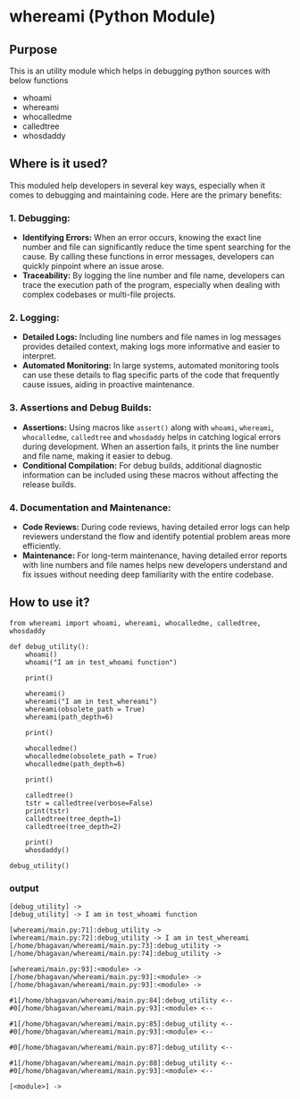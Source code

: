 # whereami (Python Module)

## Purpose

This is an utility module which helps in debugging python sources with below functions
* whoami
* whereami
* whocalledme
* calledtree
* whosdaddy

## Where is it used?

This moduled help developers in several key ways, especially when it comes to debugging and maintaining code. Here are the primary benefits:

### 1. **Debugging:**

* **Identifying Errors:** When an error occurs, knowing the exact line number and file can significantly reduce the time spent searching for the cause. By calling these functions in error messages, developers can quickly pinpoint where an issue arose.
* **Traceability:** By logging the line number and file name, developers can trace the execution path of the program, especially when dealing with complex codebases or multi-file projects.

### 2. **Logging:**

* **Detailed Logs:** Including line numbers and file names in log messages provides detailed context, making logs more informative and easier to interpret.
* **Automated Monitoring:** In large systems, automated monitoring tools can use these details to flag specific parts of the code that frequently cause issues, aiding in proactive maintenance.

### 3. **Assertions and Debug Builds:**

* **Assertions:** Using macros like `assert()` along with `whoami`, `whereami`, `whocalledme`, `calledtree` and `whosdaddy` helps in catching logical errors during development. When an assertion fails, it prints the line number and file name, making it easier to debug.
* **Conditional Compilation:** For debug builds, additional diagnostic information can be included using these macros without affecting the release builds.

### 4. **Documentation and Maintenance:**

* **Code Reviews:** During code reviews, having detailed error logs can help reviewers understand the flow and identify potential problem areas more efficiently.
* **Maintenance:** For long-term maintenance, having detailed error reports with line numbers and file names helps new developers understand and fix issues without needing deep familiarity with the entire codebase.

## How to use it?

```Py
from whereami import whoami, whereami, whocalledme, calledtree, whosdaddy

def debug_utility():
    whoami()
    whoami("I am in test_whoami function")

    print()
    
    whereami()
    whereami("I am in test_whereami")
    whereami(obsolete_path = True)
    whereami(path_depth=6)

    print()

    whocalledme()
    whocalledme(obsolete_path = True)
    whocalledme(path_depth=6)

    print()

    calledtree()
    tstr = calledtree(verbose=False)
    print(tstr)
    calledtree(tree_depth=1)
    calledtree(tree_depth=2)

    print()
    whosdaddy()
    
debug_utility()
```

### output

```text
[debug_utility] ->
[debug_utility] -> I am in test_whoami function

[whereami/main.py:71]:debug_utility ->
[whereami/main.py:72]:debug_utility -> I am in test_whereami
[/home/bhagavan/whereami/main.py:73]:debug_utility ->
[/home/bhagavan/whereami/main.py:74]:debug_utility ->

[whereami/main.py:93]:<module> ->
[/home/bhagavan/whereami/main.py:93]:<module> ->
[/home/bhagavan/whereami/main.py:93]:<module> ->

#1[/home/bhagavan/whereami/main.py:84]:debug_utility <--
#0[/home/bhagavan/whereami/main.py:93]:<module> <--

#1[/home/bhagavan/whereami/main.py:85]:debug_utility <--
#0[/home/bhagavan/whereami/main.py:93]:<module> <--

#0[/home/bhagavan/whereami/main.py:87]:debug_utility <--

#1[/home/bhagavan/whereami/main.py:88]:debug_utility <--
#0[/home/bhagavan/whereami/main.py:93]:<module> <--

[<module>] ->
```
